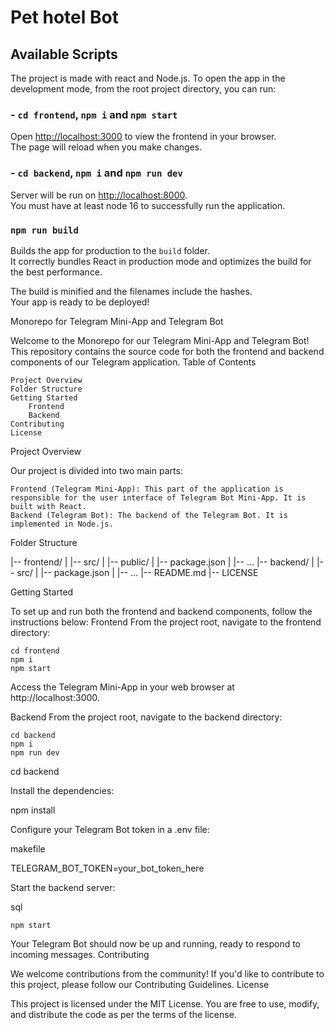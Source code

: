 # Pet hotel Bot

## Available Scripts

The project is made with react and Node.js.
To open the app in the development mode, from the root project directory, you can run:

### - `cd frontend`, `npm i` and `npm start`
Open [http://localhost:3000](http://localhost:3000) to view the frontend in your browser.\
The page will reload when you make changes.

### - `cd backend`, `npm i` and `npm run dev`
Server will be run on [http://localhost:8000](http://localhost:8000).\
You must have at least node 16 to successfully run the application.


### `npm run build`

Builds the app for production to the `build` folder.\
It correctly bundles React in production mode and optimizes the build for the best performance.

The build is minified and the filenames include the hashes.\
Your app is ready to be deployed!



Monorepo for Telegram Mini-App and Telegram Bot

Welcome to the Monorepo for our Telegram Mini-App and Telegram Bot! This repository contains the source code for both the frontend and backend components of our Telegram application.
Table of Contents

    Project Overview
    Folder Structure
    Getting Started
        Frontend
        Backend
    Contributing
    License

Project Overview

Our project is divided into two main parts:

    Frontend (Telegram Mini-App): This part of the application is responsible for the user interface of Telegram Bot Mini-App. It is built with React.
    Backend (Telegram Bot): The backend of the Telegram Bot. It is implemented in Node.js.

Folder Structure

|-- frontend/
|   |-- src/
|   |-- public/
|   |-- package.json
|   |-- ...
|-- backend/
|   |-- src/
|   |-- package.json
|   |-- ...
|-- README.md
|-- LICENSE

Getting Started

To set up and run both the frontend and backend components, follow the instructions below:
Frontend
From the project root, navigate to the frontend directory:

    cd frontend
    npm i
    npm start

Access the Telegram Mini-App in your web browser at http://localhost:3000.

Backend
From the project root, navigate to the backend directory:

    cd backend
    npm i
    npm run dev

cd backend

Install the dependencies:

npm install

Configure your Telegram Bot token in a .env file:

makefile

TELEGRAM_BOT_TOKEN=your_bot_token_here

Start the backend server:

sql

    npm start

Your Telegram Bot should now be up and running, ready to respond to incoming messages.
Contributing

We welcome contributions from the community! If you'd like to contribute to this project, please follow our Contributing Guidelines.
License

This project is licensed under the MIT License. You are free to use, modify, and distribute the code as per the terms of the license.
